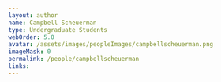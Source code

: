 ```yaml
---
layout: author
name: Campbell Scheuerman
type: Undergraduate Students
webOrder: 5.0
avatar: /assets/images/peopleImages/campbellscheuerman.png
imageMask: 0
permalink: /people/campbellscheuerman
links:
---
```

